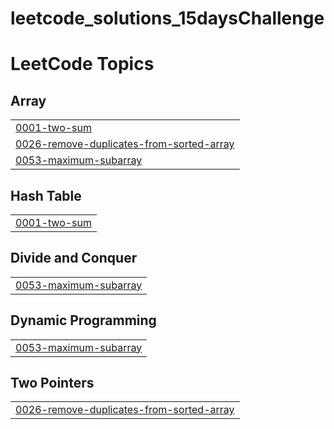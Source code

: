 # leetcode_solutions_15daysChallenge
<!---LeetCode Topics Start-->
# LeetCode Topics
## Array
|  |
| ------- |
| [0001-two-sum](https://github.com/bhargav0100/leetcode_solutions_15daysChallenge/tree/master/0001-two-sum) |
| [0026-remove-duplicates-from-sorted-array](https://github.com/bhargav0100/leetcode_solutions_15daysChallenge/tree/master/0026-remove-duplicates-from-sorted-array) |
| [0053-maximum-subarray](https://github.com/bhargav0100/leetcode_solutions_15daysChallenge/tree/master/0053-maximum-subarray) |
## Hash Table
|  |
| ------- |
| [0001-two-sum](https://github.com/bhargav0100/leetcode_solutions_15daysChallenge/tree/master/0001-two-sum) |
## Divide and Conquer
|  |
| ------- |
| [0053-maximum-subarray](https://github.com/bhargav0100/leetcode_solutions_15daysChallenge/tree/master/0053-maximum-subarray) |
## Dynamic Programming
|  |
| ------- |
| [0053-maximum-subarray](https://github.com/bhargav0100/leetcode_solutions_15daysChallenge/tree/master/0053-maximum-subarray) |
## Two Pointers
|  |
| ------- |
| [0026-remove-duplicates-from-sorted-array](https://github.com/bhargav0100/leetcode_solutions_15daysChallenge/tree/master/0026-remove-duplicates-from-sorted-array) |
<!---LeetCode Topics End-->